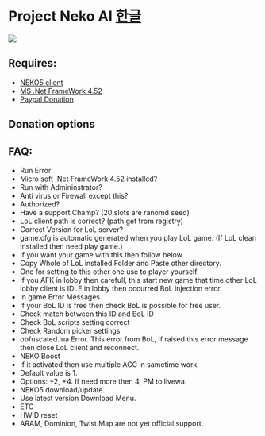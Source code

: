 # Project Neko AI [한글](https://github.com/livewa/Core/blob/master/NEKO5FAQ/READMEKR.md)
<img src = "http://4.bp.blogspot.com/-t0e9VAfpSWw/U_SkDXVzX_I/AAAAAAAAAio/TNQok13x4tg/s1600/nEko_Banner.jpg">

## Requires:
 * [NEKO5 client](https://drive.google.com/file/d/0B8Kw0bAKi_m8UFJiR3REdGdhc0U/edit?usp=sharing) 
 * [MS .Net FrameWork 4.52](http://www.microsoft.com/en-US/download/details.aspx?id=42643)
 * [Paypal Donation](http://www.paypal.com/cgi-bin/webscr?cmd=_donations&business=livewa%40gmail.com&lc=KR&item_name=voluntary%20Donation&currency_code=USD&bn=PP-DonationsBF%3Abtn_donate_SM.gif%3ANonHosted) 

## Donation options

## FAQ:

 * Run Error
* Micro soft .Net FrameWork 4.52 installed?
* Run with Admininstrator?
* Anti virus or Firewall except this?
* Authorized?
* Have a support Champ? (20 slots are ranomd seed)
* LoL client path is correct? (path get from registry)
* Correct Version for LoL server?
* game.cfg is automatic generated when you play LoL game. (If LoL clean installed then need play game.)
* If you want your game with this then follow below.
* Copy Whole of LoL installed Folder and Paste other directory. 
* One for setting to this other one use to player yourself.
* If you AFK in lobby then carefull, this start new game that time other LoL lobby client is IDLE in lobby then occurred BoL injection error.
 * In game Error Messages
* If your BoL ID is free then check BoL is possible for free user.
* Check match between this ID and BoL ID
* Check BoL scripts setting correct
* Check Random picker settings
* obfuscated.lua Error. This error from BoL, if raised this error message then close LoL client and reconnect.
 * NEKO Boost
* If it activated then use multiple ACC in sametime work.
* Default value is 1.
* Options: +2, +4. If need more then 4, PM to livewa.
 * NEKO5 download/update.
* Use latest version Download Menu.
 * ETC
* HWID reset
* ARAM, Dominion, Twist Map are not yet official support.

